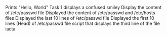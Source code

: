 Prints "Hello, World"
Task 1 displays a confused smiley
Display the content of /etc/passwd file
Displayed the content of /etc/passwd and /etc/hosts files
Displayed the last 10 lines of /etc/passwd file
Displayed the first 10 lines (Head) of /etc/passwd file
script that displays the third line of the file iacta
